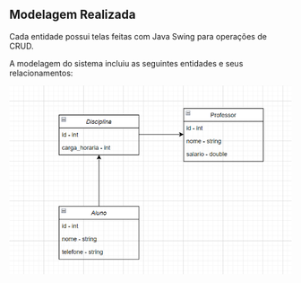 ## Modelagem Realizada

Cada entidade possui telas feitas com Java Swing para operações de CRUD.

A modelagem do sistema incluiu as seguintes entidades e seus relacionamentos:

![Modelagem](img/diagrama_final_lpoo.png)
